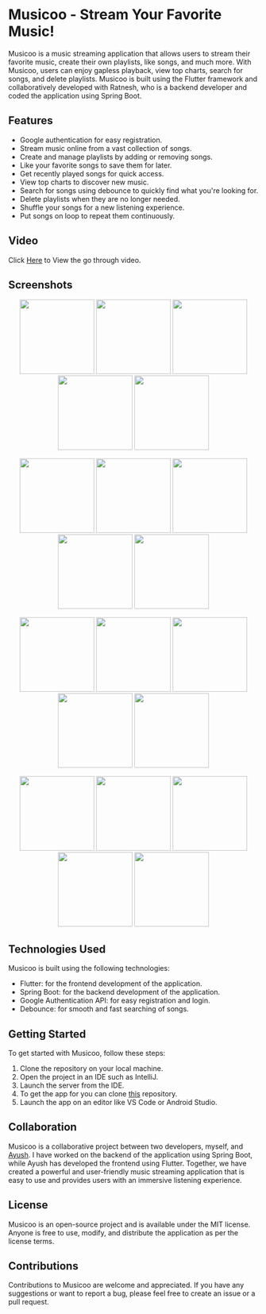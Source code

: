 # Musicoo - Stream Your Favorite Music!

Musicoo is a music streaming application that allows users to stream their favorite music, create their own playlists, like songs, and much more. With Musicoo, users can enjoy gapless playback, view top charts, search for songs, and delete playlists. Musicoo is built using the Flutter framework and collaboratively developed with Ratnesh, who is a backend developer and coded the application using Spring Boot.

## Features

- Google authentication for easy registration.
- Stream music online from a vast collection of songs.
- Create and manage playlists by adding or removing songs.
- Like your favorite songs to save them for later.
- Get recently played songs for quick access.
- View top charts to discover new music.
- Search for songs using debounce to quickly find what you're looking for.
- Delete playlists when they are no longer needed.
- Shuffle your songs for a new listening experience.
- Put songs on loop to repeat them continuously.


## Video

Click <a href="https://youtu.be/a1CvhF3DLHY">Here</a> to View the go through video.

## Screenshots

<p align="center">
<img src ="https://i.ibb.co/GMCxzz6/photo-2023-02-15-12-16-13.jpg" width="150" />
<img src ="https://i.ibb.co/ckCy4rT/photo-2023-02-15-12-16-14.jpg" width="150" />
<img src ="https://i.ibb.co/r0LL7M4/photo-2023-02-15-12-16-15.jpg" width="150" />
<img src ="https://i.ibb.co/z7RfkTr/photo-2023-02-15-12-16-16-2.jpg" width="150" />
<img src ="https://i.ibb.co/263WzC2/photo-2023-02-15-12-16-16.jpg" width="150" />
</p>
<p align="center">
<img src ="https://i.ibb.co/9WLZFzL/photo-2023-02-15-12-16-09.jpg" width="150" />
<img src ="https://i.ibb.co/MDWHwqs/photo-2023-02-15-12-16-10.jpg" width="150" />
<img src ="https://i.ibb.co/TqqCXnB/photo-2023-02-15-12-16-11.jpg" width="150" />
<img src ="https://i.ibb.co/StfsMxW/photo-2023-02-15-12-16-12-2.jpg" width="150" />
<img src ="https://i.ibb.co/VCHvyYh/photo-2023-02-15-12-16-12.jpg" width="150" />
</p>
<p align="center">
<img src ="https://i.ibb.co/Fz7QKx6/photo-2023-02-15-12-16-05.jpg" width="150" />
<img src ="https://i.ibb.co/h9qGGLC/photo-2023-02-15-12-16-06.jpg" width="150" />
<img src ="https://i.ibb.co/9yZDbgW/photo-2023-02-15-12-16-07.jpg" width="150" />
<img src ="https://i.ibb.co/QkDPq0C/photo-2023-02-15-12-16-08-2.jpg" width="150" />
<img src ="https://i.ibb.co/3YmcL3P/photo-2023-02-15-12-16-08.jpg" width="150" />
</p>


<p align="center">
<img src ="https://i.ibb.co/27fz9yp/photo-2023-02-15-12-16-00.jpg" width="150" />
<img src ="https://i.ibb.co/xXcP5KG/photo-2023-02-15-12-16-01.jpg" width="150" />
<img src ="https://i.ibb.co/hZwZsFF/photo-2023-02-15-12-16-03.jpg" width="150" />
<img src ="https://i.ibb.co/GH96BXg/photo-2023-02-15-12-16-04.jpg" width="150" />
<img src ="https://i.ibb.co/jH46fzt/photo-2023-02-15-12-16-05-2.jpg" width="150" />
</p>


## Technologies Used

Musicoo is built using the following technologies:

- Flutter: for the frontend development of the application.
- Spring Boot: for the backend development of the application.
- Google Authentication API: for easy registration and login.
- Debounce: for smooth and fast searching of songs.

## Getting Started

To get started with Musicoo, follow these steps:

1. Clone the repository on your local machine.
2. Open the project in an IDE such as IntelliJ.
3. Launch the server from the IDE.
4. To get the app for you can clone <a href="https://github.com/AyushRaghuvanshi/Musicoo">this</a> repository.
5. Launch the app on an editor like VS Code or Android Studio.

## Collaboration

Musicoo is a collaborative project between two developers, myself, and <a href="https://github.com/AyushRaghuvanshi">Ayush</a>. I have worked on the backend of the application using Spring Boot, while Ayush has developed the frontend using Flutter. Together, we have created a powerful and user-friendly music streaming application that is easy to use and provides users with an immersive listening experience.

## License

Musicoo is an open-source project and is available under the MIT license. Anyone is free to use, modify, and distribute the application as per the license terms.

## Contributions

Contributions to Musicoo are welcome and appreciated. If you have any suggestions or want to report a bug, please feel free to create an issue or a pull request.



